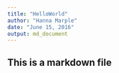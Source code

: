 ```yaml
---
title: "HelloWorld"
author: "Hanna Marple"
date: "June 15, 2016"
output: md_document
---
```

## This is a markdown file
